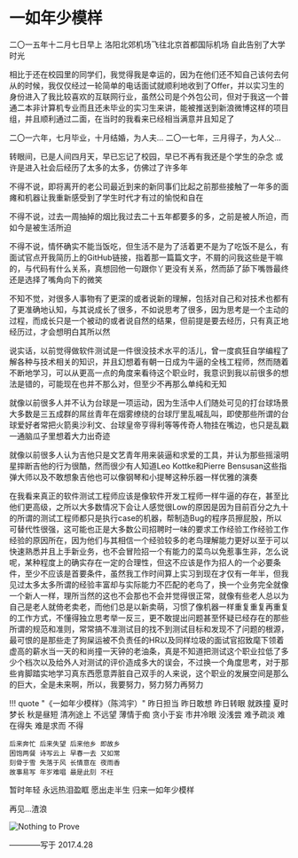 # 一如年少模样

二〇一五年十二月七日早上
洛阳北郊机场飞往北京首都国际机场
自此告别了大学时光

相比于还在校园里的同学们，我觉得我是幸运的，因为在他们还不知自己该何去何从的时候，我仅仅经过一轮简单的电话面试就顺利地收到了Offer，并以实习生的身份进入了我比较喜欢的互联网行业，虽然公司是个外包公司，但对于我这一个普通二本非计算机专业而且还未毕业的实习生来讲，能被推送到新浪微博这样的项目组，并且顺利通过二面，在当时的我看来已经相当满意并且知足了

二〇一六年，七月毕业，十月结婚，为人夫...
二〇一七年，三月得子，为人父...

转眼间，已是人间四月天，早已忘记了校园，早已不再有我还是个学生的杂念
或许是进入社会后经历了太多的太多，仿佛过了许多年


不得不说，即将离开的老公司最近到来的新同事们比起之前那些接触了一年多的面瘫和机器让我重新感受到了学生时代才有过的愉悦和自在

不得不说，过去一周抽掉的烟比我过去二十五年都要多的多，之前是被人所迫，而如今是被生活所迫

不得不说，情怀确实不能当饭吃，但生活不是为了活着更不是为了吃饭不是么，有面试官点开我简历上的GitHub链接，指着那一篇篇文字，不屑的问我这些是干嘛的，与代码有什么关系，真想回他一句跟你丫更没有关系，然而舔了舔下嘴唇最终还是选择了嘴角向下的微笑

不知不觉，对很多人事物有了更深的或者说新的理解，包括对自己和对技术也都有了更准确地认知，与其说成长了很多，不如说思考了很多，因为思考是一个主动的过程，而成长只是一个被动的或者说自然的结果，但前提是要去经历，只有真正地经历过，才会想明白其所以然

说实话，以前觉得做软件测试是一件很没技术水平的活儿，曾一度疯狂自学编程了解各种与技术相关的知识，并且幻想着有朝一日成为牛逼的全栈工程师，然而随着不断地学习，可以从更高一点的角度来看待这个职业时，我意识到我以前很多的想法是错的，可能现在也并不那么对，但至少不再那么单纯和无知

就像以前很多人并不认为台球是一项运动，因为生活中人们随处可见的打台球场景大多数是三五成群的屌丝青年在烟雾缭绕的台球厅里乱喊乱叫，即使那些所谓的台球爱好者常把火箭奥沙利文、台球皇帝亨得利等等传奇人物挂在嘴边，也只是乱戳一通脑瓜子里想着大力出奇迹

就像以前很多人认为吉他只是文艺青年用来装逼和求爱的工具，并认为那些摇滚明星摔断吉他的行为很酷，然而很少有人知道Leo Kottke和Pierre Bensusan这些指弹大师以及不敢想象吉他也可以像钢琴和小提琴这种乐器一样优雅的演奏

在我看来真正的软件测试工程师应该是像软件开发工程师一样牛逼的存在，甚至比他们更高级，之所以大多数情况下会让人感觉很Low的原因是因为目前百分之九十的所谓的测试工程师都只是执行case的机器，帮制造Bug的程序员擦屁股，所以可替代性很强，这可能也正是大多数公司招聘时一味的要求工作经验工作经验工作经验的原因所在，因为他们与其相信一个经验较多的老鸟理解能力更好以至于可以快速熟悉并且上手新业务，也不会冒险招一个有能力的菜鸟以免惹事生非，怎么说呢，某种程度上的确实存在一定的合理性，但这不应该是作为招人的一个必要条件，至少不应该是首要条件，虽然我工作时间算上实习到现在才仅有一年半，但我见过太多太多所谓的经验丰富却与实际能力不匹配的老鸟了，换一个业务完全就像一个新人一样，理所当然的这也不会那也不会并觉得很正常，就像有些老人总以为自己是老人就倚老卖老，而他们总是以新卖萌，习惯了像机器一样重复重复再重复的工作方式，不懂得独立思考举一反三，更不敢提出问题甚至怀疑已经存在的那些所谓的规范和准则，常常搞不准测试目的找不到测试目标和发现不了问题的根源，最可恨的是那些走了狗屎运被不负责任的HR以及同样垃圾的面试官招致麾下领着虚高的薪水当一天的和尚撞一天钟的老油条，真是不知道把测试这个职业拉低了多少个档次以及给外人对测试的评价造成多大的误会，不过换一个角度思考，对于那些肯脚踏实地学习真东西愿意弄脏自己双手的人来说，这个职业的发展空间是那么的巨大，全是未来啊，所以，我要努力，努力努力再努力

!!! quote "《一如年少模样》（陈鸿宇）"
    昨日担当 昨日敢想 昨日转眼 就跌撞
    夏时梦长 秋是昼短 清冽途上 不远望
    薄情于痴 贪小于妄 市井冷眼 没浅尝
    难予疏淡 难在得失 难是求而 不得

    后来奔忙 后来失望 后来他乡 即故乡
    困饱两餐 诗写云上 早春一去 又如常
    刻骨于雪 失落于风 长情意在 夜雨香
    故事易写 年岁难唱 最是此刻 不枉

暂时年轻
永远热泪盈眶
愿出走半生
归来一如年少模样

再见...渣浪

<img src="http://image.zuoright.com/sina.jpg" alt="Nothing to Prove" class="full-image"/>


————写于 2017.4.28